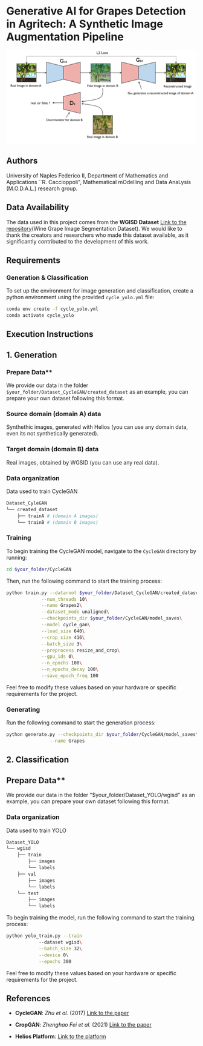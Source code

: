 # Generative AI for Grapes Detection in Agritech: A Synthetic Image Augmentation Pipeline

![Alt text](images/CycleGAN.png)


## Authors
University of Naples Federico II, Department of Mathematics and Applications ``R. Caccioppoli", Mathematical mOdelling and Data AnaLysis (M.O.D.A.L.) research group.


## Data Availability
The data used in this project comes from the **WGISD Dataset** [Link to the repository](https://github.com/thsant/wgisd)(Wine Grape Image Segmentation Dataset). We would like to thank the creators and researchers who made this dataset available, as it significantly contributed to the development of this work.


## Requirements

### Generation & Classification  
To set up the environment for image generation and classification, create a python environment using the provided `cycle_yolo.yml` file:  
```sh
conda env create -f cycle_yolo.yml
conda activate cycle_yolo
```


## Execution Instructions

## 1. Generation

### Prepare Data**
We provide our data in the folder `$your_folder/Dataset_CycleGAN/created_dataset` as an example, you can prepare your own dataset following this format. 

### **Source domain (domain A) data**
Synthethic images, generated with Helios (you can use any domain data, even its not synthetically generated).  

### **Target domain (domain B) data**
Real images, obtained by WGSID (you can use any real data).

### **Data organization**
Data used to train CycleGAN
```bash
Dataset_CyleGAN
└── created_dataset
    ├── trainA # (domain A images)
    └── trainB # (domain B images)
```
### **Training**
To begin training the CycleGAN model, navigate to the `CycleGAN` directory by running:

```sh
cd $your_folder/CycleGAN

```
Then, run the following command to start the training process:

```sh
python train.py --dataroot $your_folder/Dataset_CycleGAN/created_dataset\
             --num_threads 10\
             --name Grapes2\
             --dataset_mode unaligned\
             --checkpoints_dir $your_folder/CycleGAN/model_saves\
             --model cycle_gan\
             --load_size 640\
             --crop_size 416\
             --batch_size 3\
             --preprocess resize_and_crop\
             --gpu_ids 0\
             --n_epochs 100\
             --n_epochs_decay 100\
             --save_epoch_freq 100
```
Feel free to modify these values based on your hardware or specific requirements for the project.

### **Generating**
Run the following command to start the generation process:
```sh
python generate.py --checkpoints_dir $your_folder/CycleGAN/model_saves\
                --name Grapes
```


## 2. Classification
## Prepare Data**
We provide our data in the folder "$your_folder/Dataset_YOLO/wgisd" as an example, you can prepare your own dataset following this format. 

### **Data organization**
Data used to train YOLO
```bash
Dataset_YOLO
└── wgisd
    ├── train
        ├── images
        └── labels
    ├── val
        ├── images
        └── labels
    └── test
        ├── images
        └── labels
```
To begin training the  model, run the following command to start the training process:
```sh
python yolo_train.py --train
            --dataset wgisd\
            --batch_size 32\
            --device 0\
            --epochs 300
```
Feel free to modify these values based on your hardware or specific requirements for the project.

## References

- **CycleGAN**: *Zhu et al.* (2017) [Link to the paper](https://arxiv.org/abs/1703.10593)

- **CropGAN**: *Zhenghao Fei et al.* (2021) [Link to the paper](https://arxiv.org/abs/2108.13344)

- **Helios Platform**: [Link to the platform](https://baileylab.ucdavis.edu/software/helios/)
